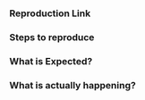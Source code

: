 <!--
Got a question?
===============
The issue list of this repo is exclusively for bug reports and feature requests. For questions, please use the following resources:

- Read the docs: https://github.com/pagekit/vue-resource/tree/master/docs
- Look for/ask questions on stack overflow: http://stackoverflow.com/search?q=vue-resource

Thank you!
-->

<!-- BUG REPORT TEMPLATE -->
### Reproduction Link
<!-- A minimal jsfiddle that can reproduce the bug. -->
<!-- You could start with this template: https://jsfiddle.net/pjjr7e7m/ -->

### Steps to reproduce
<!-- Incl. which version is used on what browser and device. -->

### What is Expected?

### What is actually happening?
